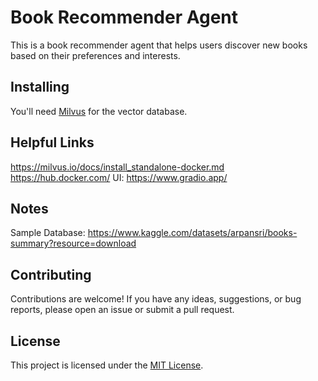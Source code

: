 # Book Recommender Agent

This is a book recommender agent that helps users discover new books based on their preferences and interests.

## Installing

You'll need [Milvus](https://milvus.io/) for the vector database.


## Helpful Links
https://milvus.io/docs/install_standalone-docker.md
https://hub.docker.com/
UI: https://www.gradio.app/


## Notes
Sample Database: https://www.kaggle.com/datasets/arpansri/books-summary?resource=download

## Contributing

Contributions are welcome! If you have any ideas, suggestions, or bug reports, please open an issue or submit a pull request.

## License

This project is licensed under the [MIT License](https://opensource.org/licenses/MIT).

